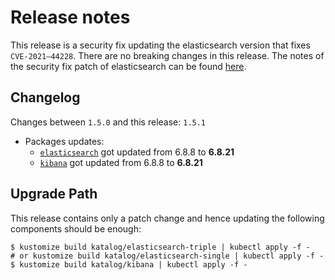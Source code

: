 # Release notes

This release is a security fix updating the elasticsearch version that fixes `CVE-2021–44228`. There are no breaking changes in this release. The notes of the security fix patch of elasticsearch can be found [here](https://www.elastic.co/guide/en/elasticsearch/reference/6.8/release-notes-6.8.21.html).

## Changelog

Changes between `1.5.0` and this release: `1.5.1`

- Packages updates:
  - [`elasticsearch`](../../katalog/elasticsearch) got updated from 6.8.8 to **6.8.21**
  - [`kibana`](../../katalog/kibana) got updated from 6.8.8 to **6.8.21**

## Upgrade Path

This release contains only a patch change and hence updating the following components should be enough:

```
$ kustomize build katalog/elasticsearch-triple | kubectl apply -f -
# or kustomize build katalog/elasticsearch-single | kubectl apply -f -
$ kustomize build katalog/kibana | kubectl apply -f -
```

